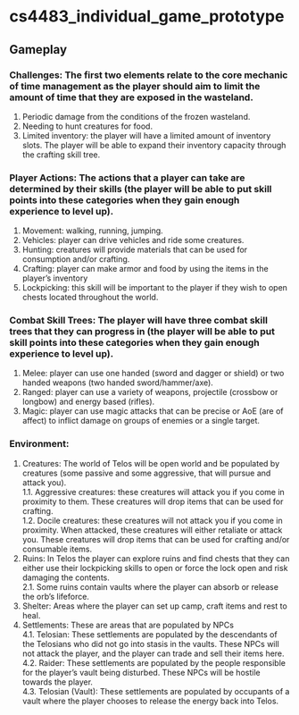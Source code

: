 # cs4483_individual_game_prototype

## Gameplay

### Challenges: The first two elements relate to the core mechanic of time management as the player should aim to limit the amount of time that they are exposed in the wasteland. 
1.	Periodic damage from the conditions of the frozen wasteland.
2.	Needing to hunt creatures for food.
3.	Limited inventory: the player will have a limited amount of inventory slots. The player will be able to expand their inventory capacity through the crafting skill tree. 

### Player Actions: The actions that a player can take are determined by their skills (the player will be able to put skill points into these categories when they gain enough experience to level up).
1.	Movement: walking, running, jumping.
2.	Vehicles: player can drive vehicles and ride some creatures.
3.	Hunting: creatures will provide materials that can be used for consumption and/or crafting.
4.	Crafting: player can make armor and food by using the items in the player’s inventory
5.	Lockpicking: this skill will be important to the player if they wish to open chests located throughout the world. 

### Combat Skill Trees: The player will have three combat skill trees that they can progress in (the player will be able to put skill points into these categories when they gain enough experience to level up). 
1.	Melee: player can use one handed (sword and dagger or shield) or two handed weapons (two handed sword/hammer/axe).
2.	Ranged: player can use a variety of weapons, projectile (crossbow or longbow) and energy based (rifles).
3.	Magic: player can use magic attacks that can be precise or AoE (are of affect) to inflict damage on groups of enemies or a single target.

### Environment:
1.	Creatures: The world of Telos will be open world and be populated by creatures (some passive and some aggressive, that will pursue and attack you).   
1.1. Aggressive creatures: these creatures will attack you if you come in proximity to them. These creatures will drop items that can be used for crafting.  
1.2.	Docile creatures: these creatures will not attack you if you come in proximity. When attacked, these creatures will either retaliate or attack you. These 
creatures will drop items that can be used for crafting and/or consumable items.  
2.	Ruins: In Telos the player can explore ruins and find chests that they can either use their lockpicking skills to open or force the lock open and risk damaging the contents.  
2.1.	Some ruins contain vaults where the player can absorb or release the orb’s lifeforce.  
3.	Shelter: Areas where the player can set up camp, craft items and rest to heal.  
4.	Settlements: These are areas that are populated by NPCs  
4.1.	Telosian: These settlements are populated by the descendants of the Telosians who did not go into stasis in the vaults. These NPCs will not attack the player, and the player can trade and sell their items here.  
4.2.	Raider: These settlements are populated by the people responsible for the player’s vault being disturbed. These NPCs will be hostile towards the player.  
4.3.	Telosian (Vault): These settlements are populated by occupants of a vault where the player chooses to release the energy back into Telos.  

